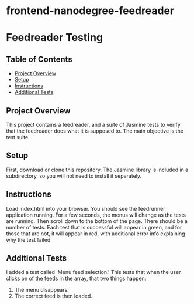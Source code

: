 frontend-nanodegree-feedreader
==============================

# Feedreader Testing

## Table of Contents

* [Project Overview](#projectOverview)
* [Setup](#setup)
* [Instructions](#instructions)
* [Additional Tests](#additionalTests)

## Project Overview
This project contains a feedreader, and a suite of Jasmine tests to verify that the feedreader does
what it is supposed to. The main objective is the test suite.

## Setup
First, download or clone this repository. The Jasmine library is included in a subdirectory, so
you will not need to install it separately.

## Instructions
Load index.html into your browser.
You should see the feedrunner application running.
For a few seconds, the menus will change as the tests are running.
Then scroll down to the bottom of the page. There should be a number of tests. Each test that is
successful will appear in green, and for those that are not, it will appear in red, with additional
error info explaining why the test failed.

## Additional Tests
I added a test called 'Menu feed selection.' This tests that when the user clicks on of the feeds in the array, that two things happen:
1. The menu disappears.
2. The correct feed is then loaded.